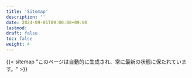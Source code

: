 ```yaml
---
title: 'Sitemap'
description: ''
date: 2024-09-01T09:00:00+09:00
lastmod: 
draft: false
toc: false
weight: 4
---
```


{{< sitemap "このページは自動的に生成され、常に最新の状態に保たれています。" >}}

